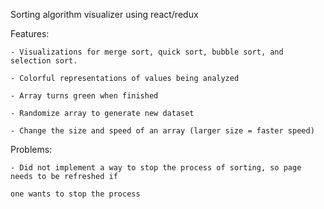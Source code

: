 Sorting algorithm visualizer using react/redux

Features:

    - Visualizations for merge sort, quick sort, bubble sort, and selection sort.

    - Colorful representations of values being analyzed

    - Array turns green when finished

    - Randomize array to generate new dataset

    - Change the size and speed of an array (larger size = faster speed)

Problems:

    - Did not implement a way to stop the process of sorting, so page needs to be refreshed if

    one wants to stop the process